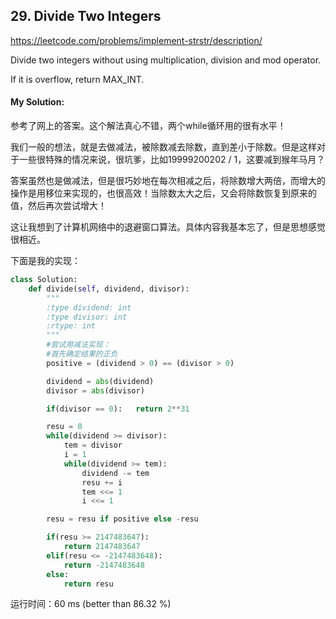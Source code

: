 ## 29. Divide Two Integers

https://leetcode.com/problems/implement-strstr/description/

Divide two integers without using multiplication, division and mod operator.

If it is overflow, return MAX_INT.

#### My Solution:

参考了网上的答案。这个解法真心不错，两个while循环用的很有水平！

我们一般的想法，就是去做减法，被除数减去除数，直到差小于除数。但是这样对于一些很特殊的情况来说，很坑爹，比如19999200202 / 1，这要减到猴年马月？

答案虽然也是做减法，但是很巧妙地在每次相减之后，将除数增大两倍，而增大的操作是用移位来实现的，也很高效！当除数太大之后，又会将除数恢复到原来的值，然后再次尝试增大！

这让我想到了计算机网络中的退避窗口算法。具体内容我基本忘了，但是思想感觉很相近。

下面是我的实现：

```python
class Solution:
    def divide(self, dividend, divisor):
        """
        :type dividend: int
        :type divisor: int
        :rtype: int
        """
        #尝试用减法实现：
        #首先确定结果的正负
        positive = (dividend > 0) == (divisor > 0)

        dividend = abs(dividend)
        divisor = abs(divisor)

        if(divisor == 0):   return 2**31

        resu = 0
        while(dividend >= divisor):
            tem = divisor
            i = 1
            while(dividend >= tem):
                dividend -= tem
                resu += i
                tem <<= 1
                i <<= 1

        resu = resu if positive else -resu

        if(resu >= 2147483647):
            return 2147483647
        elif(resu <= -2147483648):
            return -2147483648
        else:
            return resu

```

运行时间：60 ms (better than 86.32 %)
